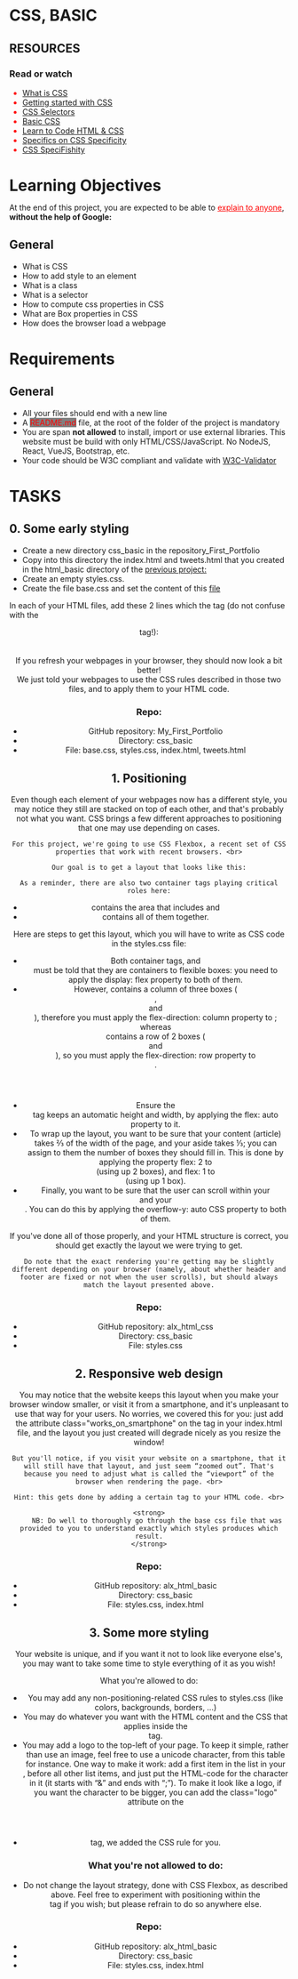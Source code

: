 <h1>CSS, BASIC</h1>
<h2>RESOURCES</h2>
<h3>Read or watch</h3>
<ul>
    <li style="color:red">
        <a href="https://developer.mozilla.org/en-US/docs/Learn/CSS/First_steps/What_is_CSS">What is CSS</a>
    </li>
    <li style="color: red;">
        <a href="https://developer.mozilla.org/en-US/docs/Learn/CSS/First_steps/Getting_started">Getting started with CSS</a>
    </li>
    <li style="color: red;">
        <a href="https://developer.mozilla.org/en-US/docs/Learn/CSS/Building_blocks/Selectors">CSS Selectors</a>
    </li>
    <li style="color: red;">
        <a href="https://edu.gcfglobal.org/en/basic-css/">Basic CSS</a>
    </li>
    <li style="color: red;">
        <a href="https://learn.shayhowe.com/html-css/">Learn to Code HTML &amp; CSS</a>
    </li>
    <li style="color: red;">
        <a href="https://css-tricks.com/specifics-on-css-specificity/">Specifics on CSS Specificity</a>
    </li>
    <li style="color: red;">
        <a href="https://www.standardista.com/wp-content/uploads/2012/01/specificity3.pdf">CSS SpeciFishity</a>
    </li>
</ul>

<h1 style="margin-bottom: 10px;">Learning Objectives</h1>
<p>
    At the end of this project, you are expected to be able to 
    <a href="https://fs.blog/feynman-learning-technique/" style="color: red;">explain to anyone</a>, 
    <strong>without the help of Google:</strong>
</p>
<h2>General</h2>
<ul>
    <li>What is CSS</li>
    <li>How to add style to an element</li>
    <li>What is a class</li>
    <li>What is a selector</li>
    <li>How to compute css properties in CSS</li>
    <li>What are Box properties in CSS</li>
    <li>How does the browser load a webpage</li>
</ul>

<h1 style="margin-bottom: 10px;">Requirements</h1>
<h2>General</h2>
<ul>
    <li>All your files should end with a new line</li>
    <li>A <span style="color: red; background-color: gray; border-radius: 2%;">README.md</span> file, at the root of the folder of the project is mandatory</li>
    <li>You are span <strong>not allowed</strong> to install, import or use external libraries. This website must be build with only HTML/CSS/JavaScript. No NodeJS, React, VueJS, Bootstrap, etc.</li>
    <li>Your code should be W3C compliant and validate with <a href="https://github.com/alx-tools/W3C-Validator">W3C-Validator</a>
    </li>
</ul>



<h1>TASKS</h1>
<h2>0. Some early styling</h2>
<ul>
    <li>Create a new directory css_basic in the repository_First_Portfolio</li>
    <li>Copy into this directory the index.html and tweets.html that you created in the html_basic directory of the <a href="https://intranet.alxswe.com/projects/100581">previous project:</a></li>
    <li>Create an empty styles.css.</li>
    <li>Create the file base.css and set the content of this <a href="https://s3.amazonaws.com/alx-intranet.hbtn.io/uploads/misc/2021/3/969e3ace19a915eee6fa2ed2b2261497b0e45013.css?X-Amz-Algorithm=AWS4-HMAC-SHA256&X-Amz-Credential=AKIARDDGGGOUSBVO6H7D%2F20240625%2Fus-east-1%2Fs3%2Faws4_request&X-Amz-Date=20240625T160118Z&X-Amz-Expires=86400&X-Amz-SignedHeaders=host&X-Amz-Signature=354d5cfb6365823b2f0b42f40f41bfe0b5649326dcd25ce28784d567b8fd8da2">file</a></li>
</ul>
<p>
    In each of your HTML files, add these 2 lines which the <head> tag (do not confuse with the <header> tag!):
    <br> <link rel="stylesheet" href="base.css">
    <br> <link rel="stylesheet" href="styles.css">
    <br>
    If you refresh your webpages in your browser, they should now look a bit better! <br>
    We just told your webpages to use the CSS rules described in those two files, and to apply them to your HTML code.
</p>

<h3>Repo:</h3>
<ul>
    <li>GitHub repository: My_First_Portfolio</li>
    <li>Directory: css_basic</li>
    <li>File: base.css, styles.css, index.html, tweets.html</li>
</ul>

<h2>1. Positioning</h2>
<p>
    Even though each element of your webpages now has a different style, you may notice they still are stacked on top of each other, and that's probably not what you want. CSS brings a few different approaches to positioning that one may use depending on cases. <br>

    For this project, we're going to use CSS Flexbox, a recent set of CSS properties that work with recent browsers. <br>

    Our goal is to get a layout that looks like this:

    As a reminder, there are also two container tags playing critical roles here:
</p>
<ul>
    <li><main> contains the area that includes <articles> and <aside></li>
    <li><body> contains all of them together.</li>
</ul>

<p>
    Here are steps to get this layout, which you will have to write as CSS code in the styles.css file:
</p>

<ul>
    <li>
        Both container tags, <body> and <main> must be told that they are containers to flexible boxes: you need to apply the display: flex property to both of them.
    </li>
    <li>
        However, <body> contains a column of three boxes (<header>, <main> and <footer>), therefore you must apply the flex-direction: column property to <body>; whereas <main> contains a row of 2 boxes (<article> and <aside>), so you must apply the flex-direction: row property to <main>.
    </li>
    <li>
        Ensure the <main> tag keeps an automatic height and width, by applying the flex: auto property to it.
    </li>
    <li>
        To wrap up the layout, you want to be sure that your content (article) takes ⅔ of the width of the page, and your aside takes ⅓; you can assign to them the number of boxes they should fill in. This is done by applying the property flex: 2 to <article> (using up 2 boxes), and flex: 1 to <aside> (using up 1 box).
    </li>
    <li>
        Finally, you want to be sure that the user can scroll within your <article> and your <aside>. You can do this by applying the overflow-y: auto CSS property to both of them.
    </li>
</ul>

<p>
    If you've done all of those properly, and your HTML structure is correct, you should get exactly the layout we were trying to get.

    Do note that the exact rendering you're getting may be slightly different depending on your browser (namely, about whether header and footer are fixed or not when the user scrolls), but should always match the layout presented above.
</p>

<h3>Repo:</h3>
<ul>
    <li>GitHub repository: alx_html_css</li>
    <li>Directory: css_basic</li>
    <li>File: styles.css</li>
</ul>

<h2>2. Responsive web design</h2>
<p>
    You may notice that the website keeps this layout when you make your browser window smaller, or visit it from a smartphone, and it's unpleasant to use that way for your users. No worries, we covered this for you: just add the attribute class="works_on_smartphone" on the <body> tag in your index.html file, and the layout you just created will degrade nicely as you resize the window! <br>

    But you'll notice, if you visit your website on a smartphone, that it will still have that layout, and just seem “zoomed out”. That's because you need to adjust what is called the “viewport” of the browser when rendering the page. <br>

    Hint: this gets done by adding a certain tag to your HTML code. <br>

    <strong>
        NB: Do well to thoroughly go through the base css file that was provided to you to understand exactly which styles produces which result.
    </strong>
</p>


<h3>Repo:</h3>
<ul>
    <li>GitHub repository: alx_html_basic</li>
    <li>Directory: css_basic</li>
    <li>File: styles.css, index.html</li>
</ul>

<h2>3. Some more styling</h2>
<p>
    Your website is unique, and if you want it not to look like everyone else's, you may want to take some time to style everything of it as you wish!

What you're allowed to do:
</p>
<ul>
    <li>
        You may add any non-positioning-related CSS rules to styles.css (like colors, backgrounds, borders, …)
    </li>
    <li>
        You may do whatever you want with the HTML content and the CSS that applies inside the <article> tag.
    </li>
    <li>
        You may add a logo to the top-left of your page. To keep it simple, rather than use an image, feel free to use a unicode character, from this table for instance. One way to make it work: add a first item in the list in your <header>, before all other list items, and just put the HTML-code for the character in it (it starts with “&” and ends with “;”). To make it look like a logo, if you want the character to be bigger, you can add the class="logo" attribute on the
    </li>
    <li>
        tag, we added the CSS rule for you.
    </li>
    <h3>What you're not allowed to do:</h3>
    <li>
        Do not change the layout strategy, done with CSS Flexbox, as described above. Feel free to experiment with positioning within the <article> tag if you wish; but please refrain to do so anywhere else.
    </li>
</ul>


<h3>Repo:</h3>
<ul>
    <li>GitHub repository: alx_html_basic</li>
    <li>Directory: css_basic</li>
    <li>File: styles.css, index.html</li>
</ul>
